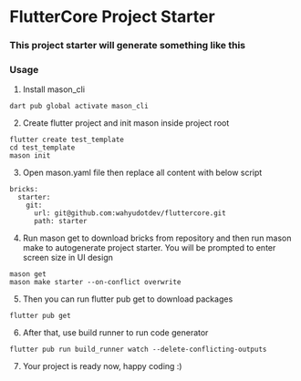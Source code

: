 # FlutterCore Project Starter
### This project starter will generate something like this

### Usage
1. Install mason_cli
```
dart pub global activate mason_cli
```
2. Create flutter project and init mason inside project root
```
flutter create test_template
cd test_template
mason init
```
3. Open mason.yaml file then replace all content with below script
```
bricks:
  starter:
    git:
      url: git@github.com:wahyudotdev/fluttercore.git
      path: starter
```
4. Run mason get to download bricks from repository and then run mason make to autogenerate project starter. You will be prompted to enter screen size in UI design
```
mason get
mason make starter --on-conflict overwrite
```

5. Then you can run flutter pub get to download packages
```
flutter pub get
```

6. After that, use build runner to run code generator
```
flutter pub run build_runner watch --delete-conflicting-outputs
```

7. Your project is ready now, happy coding :)